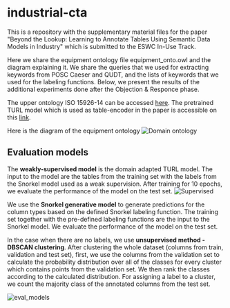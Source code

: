 # industrial-cta

This is a repository with the supplementary material files for the paper "Beyond the Lookup: Learning to Annotate Tables Using Semantic Data Models in Industry" which is submitted to the ESWC In-Use Track. 


Here we share the equipment ontology file equipment_onto.owl and the diagram explaining it. We share the queries that we used for extracting keywords from POSC Caeser and QUDT, and the lists of keywords that we used for the labeling functions. Below, we present the results of the additional experiments done after the Objection & Responce phase.

The upper ontology ISO 15926-14 can be accessed [here](https://rds.posccaesar.org/ontology/lis14/ont/core/).
The pretrained TURL model which is used as table-encoder in the paper is accessible on this [link](https://github.com/sunlab-osu/TURL).

Here is the diagram of the equipment ontology
![Domain ontology](https://user-images.githubusercontent.com/10827830/167885189-0772edc9-73f8-4ab6-ae07-4acf2a9fc682.png)

## Evaluation models

The **weakly-supervised model** is the domain adapted TURL model. The input to the model are the tables from the training set with the labels from the Snorkel model used as a weak supervision. After training for 10 epochs, we evaluate the performance of the model on the test set. 
![Supervised](https://user-images.githubusercontent.com/10827830/216993393-7bf5bef3-d8f4-46e0-a287-22f529a5292a.jpg)

We use the **Snorkel generative model** to generate predictions for the column types based on the defined Snorkel labeling function. The training set together with the pre-defined labeling functions are the input to the Snorkel model. We evaluate the performance of the model on the test set.

In the case when there are no labels, we use **unsupervised method - DBSCAN clustering**. After clustering the whole dataset (columns from train, validation and test set), first, we use the columns from the validation set to calculate the probability distribution over all of the classes for every cluster which contains points from the validation set. We then rank the classes according to the calculated distribution. For assigning a label to a cluster, we count the majority class of the annotated columns from the test set. 

![eval_models](https://user-images.githubusercontent.com/10827830/216995262-16f4d1d1-860c-4c01-9f34-aacccd79491b.png)

